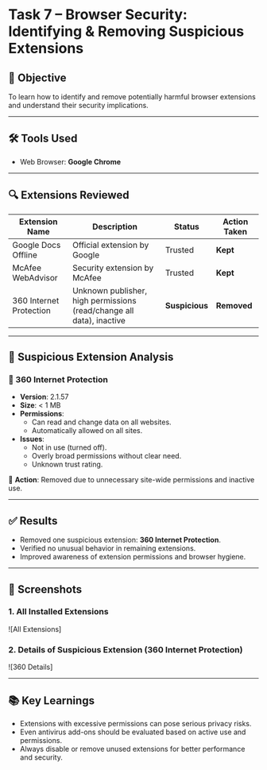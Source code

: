 # Task 7 – Browser Security: Identifying & Removing Suspicious Extensions

## 🎯 Objective
To learn how to identify and remove potentially harmful browser extensions and understand their security implications.

---

## 🛠 Tools Used
- Web Browser: **Google Chrome**

---

## 🔍 Extensions Reviewed

| Extension Name          | Description                                 | Status     | Action Taken                     |
|-------------------------|---------------------------------------------|------------|----------------------------------|
| Google Docs Offline     | Official extension by Google                | Trusted    | **Kept**                         |
| McAfee WebAdvisor       | Security extension by McAfee                | Trusted    | **Kept**                         |
| 360 Internet Protection | Unknown publisher, high permissions (read/change all data), inactive | **Suspicious** | **Removed**                     |

---

## 🚨 Suspicious Extension Analysis

### 🔹 360 Internet Protection
- **Version**: 2.1.57  
- **Size**: < 1 MB  
- **Permissions**:  
  - Can read and change data on all websites.  
  - Automatically allowed on all sites.  
- **Issues**:
  - Not in use (turned off).
  - Overly broad permissions without clear need.
  - Unknown trust rating.

🧹 **Action**: Removed due to unnecessary site-wide permissions and inactive use.

---

## ✅ Results
- Removed one suspicious extension: **360 Internet Protection**.
- Verified no unusual behavior in remaining extensions.
- Improved awareness of extension permissions and browser hygiene.

---

## 📸 Screenshots

### 1. All Installed Extensions  
![All Extensions]

### 2. Details of Suspicious Extension (360 Internet Protection)  
![360 Details]

---

## 📚 Key Learnings
- Extensions with excessive permissions can pose serious privacy risks.
- Even antivirus add-ons should be evaluated based on active use and permissions.
- Always disable or remove unused extensions for better performance and security.




